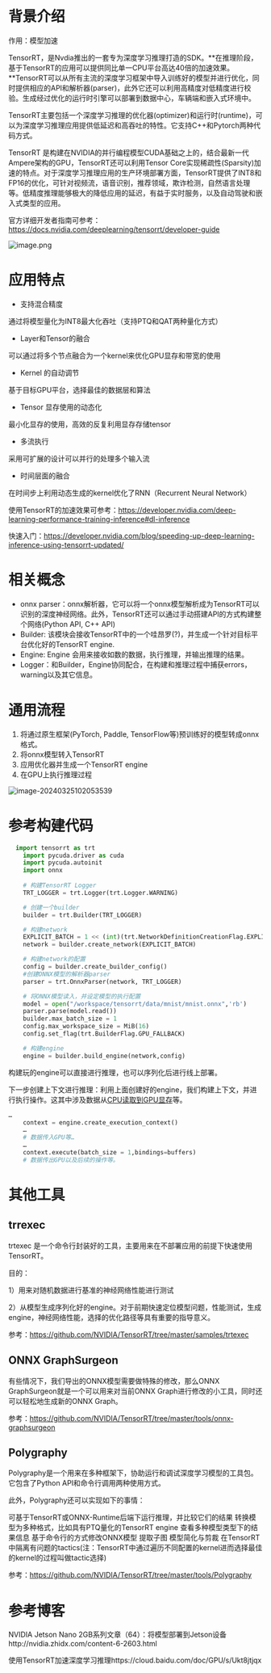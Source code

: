 # 背景介绍

作用：模型加速

TensorRT，是Nvdia推出的一套专为深度学习推理打造的SDK。**在推理阶段，基于TensorRT的应用可以提供同比单一CPU平台高达40倍的加速效果。**TensorRT可以从所有主流的深度学习框架中导入训练好的模型并进行优化，同时提供相应的API和解析器(parser)，此外它还可以利用高精度对低精度进行校验。生成经过优化的运行时引擎可以部署到数据中心，车辆端和嵌入式环境中。

TensorRT主要包括一个深度学习推理的优化器(optimizer)和运行时(runtime)，可以为深度学习推理应用提供低延迟和高吞吐的特性。它支持C++和Pytorch两种代码方式。

TensorRT 是构建在NVIDIA的并行编程模型CUDA基础之上的，结合最新一代Ampere架构的GPU，TensorRT还可以利用Tensor Core实现稀疏性(Sparsity)加速的特点。对于深度学习推理应用的生产环境部署方面，TensorRT提供了INT8和FP16的优化，可针对视频流，语音识别，推荐领域，欺诈检测，自然语言处理等。低精度推理能够极大的降低应用的延迟，有益于实时服务，以及自动驾驶和嵌入式类型的应用。

官方详细开发者指南可参考：https://docs.nvidia.com/deeplearning/tensorrt/developer-guide

![image.png](./assets/image_8c9323b.png)

# 应用特点

- 支持混合精度

通过将模型量化为INT8最大化吞吐（支持PTQ和QAT两种量化方式）

- Layer和Tensor的融合

可以通过将多个节点融合为一个kernel来优化GPU显存和带宽的使用

- Kernel 的自动调节

基于目标GPU平台，选择最佳的数据层和算法

- Tensor 显存使用的动态化

最小化显存的使用，高效的反复利用显存存储tensor

- 多流执行

采用可扩展的设计可以并行的处理多个输入流

- 时间层面的融合

在时间步上利用动态生成的kernel优化了RNN（Recurrent Neural Network）

使用TensorRT的加速效果可参考：https://developer.nvidia.com/deep-learning-performance-training-inference#dl-inference

快速入门：https://developer.nvidia.com/blog/speeding-up-deep-learning-inference-using-tensorrt-updated/

# 相关概念

- onnx parser：onnx解析器，它可以将一个onnx模型解析成为TensorRT可以识别的深度神经网络。此外，TensorRT还可以通过手动搭建API的方式构建整个网络(Python API, C++ API)
- Builder: 该模块会接收TensorRT中的一个哇昂罗(?)，并生成一个针对目标平台优化好的TensorRT engine.
- Engine: Engine 会用来接收如数的数据，执行推理，并输出推理的结果。
- Logger：和Builder，Engine协同配合，在构建和推理过程中捕获errors，warning以及其它信息。

# 通用流程

1. 将通过原生框架(PyTorch, Paddle, TensorFlow等)预训练好的模型转成onnx格式。
2. 将onnx模型转入TensorRT
3. 应用优化器并生成一个TensorRT engine
4. 在GPU上执行推理过程

![image-20240325102053539](./assets/image-20240325102053539.png)

# 参考构建代码

```python
  import tensorrt as trt
    import pycuda.driver as cuda
    import pycuda.autoinit
    import onnx
    
    # 构建TensorRT Logger
    TRT_LOGGER = trt.Logger(trt.Logger.WARNING)

    # 创建一个builder
    builder = trt.Builder(TRT_LOGGER)

    # 构建network
    EXPLICIT_BATCH = 1 << (int)(trt.NetworkDefinitionCreationFlag.EXPLICIT_BATCH)
    network = builder.create_network(EXPLICIT_BATCH)

    # 构建network的配置
    config = builder.create_builder_config()
    #创建ONNX模型的解析器parser
    parser = trt.OnnxParser(network, TRT_LOGGER)

    # 将ONNX模型读入，并设定模型的执行配置
    model = open("/workspace/tensorrt/data/mnist/mnist.onnx",'rb')
    parser.parse(model.read())
    builder.max_batch_size = 1
    config.max_workspace_size = MiB(16)
    config.set_flag(trt.BuilderFlag.GPU_FALLBACK)

    # 构建engine
    engine = builder.build_engine(network,config)
```

构建玩的engine可以直接进行推理，也可以序列化后进行线上部署。

下一步创建上下文进行推理：利用上面创建好的engine，我们构建上下文，并进行执行操作。这其中涉及数据从<u>CPU读取到GPU显存</u>等。

```python
…
    context = engine.create_execution_context()
    …
    # 数据传入GPU等…
    …
    context.execute(batch_size = 1,bindings=buffers)
    # 数据传出GPU以及后续的操作等。
```

# 其他工具

## trrexec

trtexec 是一个命令行封装好的工具，主要用来在不部署应用的前提下快速使用TensorRT。

目的：

1）用来对随机数据进行基准的神经网络性能进行测试

2）从模型生成序列化好的engine。对于前期快速定位模型问题，性能测试，生成engine，神经网络性能，选择的优化路径等具有重要的指导意义。

参考：https://github.com/NVIDIA/TensorRT/tree/master/samples/trtexec

## **ONNX GraphSurgeon**

有些情况下，我们导出的ONNX模型需要做特殊的修改，那么ONNX GraphSurgeon就是一个可以用来对当前ONNX Graph进行修改的小工具，同时还可以轻松地生成新的ONNX Graph。

参考：https://github.com/NVIDIA/TensorRT/tree/master/tools/onnx-graphsurgeon

## **Polygraphy**

Polygraphy是一个用来在多种框架下，协助运行和调试深度学习模型的工具包。它包含了Python API和命令行调用两种使用方式。

此外，Polygraphy还可以实现如下的事情：

可基于TensorRT或ONNX-Runtime后端下运行推理，并比较它们的结果 转换模型为多种格式，比如具有PTQ量化的TensorRT engine 查看多种模型类型下的结果信息 基于命令行的方式修改ONNX模型 提取子图 模型简化与剪裁 在TensorRT中隔离有问题的tactics(注：TensorRT中通过遍历不同配置的kernel进而选择最佳的kernel的过程叫做tactic选择)

参考：https://github.com/NVIDIA/TensorRT/tree/master/tools/Polygraphy

# 参考博客

NVIDIA Jetson Nano 2GB系列文章（64）：将模型部署到Jetson设备http://nvidia.zhidx.com/content-6-2603.html

使用TensorRT加速深度学习推理https://cloud.baidu.com/doc/GPU/s/Ukt8jtjqx

